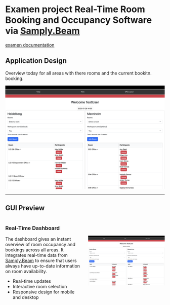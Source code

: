 # Examen project Real-Time Room Booking and Occupancy Software via [Samply.Beam](https://github.com/samply/beam)

[examen documentation](./project_doc.pdf)

## Application Design
Overview today for all areas with there rooms and the current bookitn.
booking.

<p align="center">
  <img src="./first_view.png" alt="First View" width="600"/>
</p>

---

## GUI Preview

<div style="display: flex; align-items: center;">
  <div style="flex: 1; padding-right: 20px;">
    <h3>Real-Time Dashboard</h3>
    <p>
      The dashboard gives an instant overview of room occupancy and bookings across all areas.
      It integrates real-time data from <a href="https://github.com/samply/beam">Samply.Beam</a>
      to ensure that users always have up-to-date information on room availability.
    </p>
    <ul>
      <li>Real-time updates</li>
      <li>Interactive room selection</li>
      <li>Responsive design for mobile and desktop</li>
    </ul>
  </div>
  <div style="flex: 1;">
    <img src="./first_view.png" alt="First View" width="100%"/>
  </div>
</div>